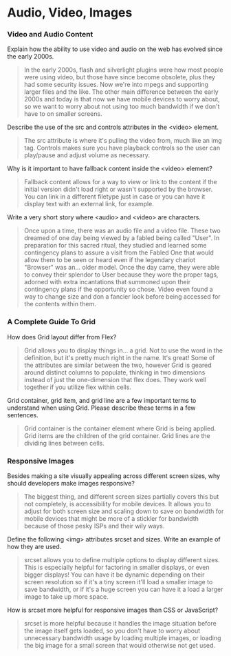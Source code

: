 # Audio, Video, Images

### Video and Audio Content

Explain how the ability to use video and audio on the web has evolved since the early 2000s.

> In the early 2000s, flash and silverlight plugins were how most people were using video, but those have since become obsolete, plus they had some security issues. Now we're into mpegs and supporting larger files and the like. The other main difference between the early 2000s and today is that now we have mobile devices to worry about, so we want to worry about not using too much bandwidth if we don't have to on smaller screens.

Describe the use of the src and controls attributes in the \<video> element.

> The src attribute is where it's pulling the video from, much like an img tag. Controls makes sure you have playback controls so the user can play/pause and adjust volume as necessary.

Why is it important to have fallback content inside the \<video> element?

> Fallback content allows for a way to view or link to the content if the initial version didn't load right or wasn't supported by the browser. You can link in a different filetype just in case or you can have it display text with an external link, for example.

Write a very short story where \<audio> and \<video> are characters.

> Once upon a time, there was an audio file and a video file. These two dreamed of one day being viewed by a fabled being called "User". In preparation for this sacred ritual, they studied and learned some contingency plans to assure a visit from the Fabled One that would allow them to be seen or heard even if the legendary chariot "Browser" was an... older model. Once the day came, they were able to convey their splendor to User because they wore the proper tags, adorned with extra incantations that summoned upon their contingency plans if the opportunity so chose. Video even found a way to change size and don a fancier look before being accessed for the contents within them.

### A Complete Guide To Grid

How does Grid layout differ from Flex?

> Grid allows you to display things in... a grid. Not to use the word in the definition, but it's pretty much right in the name. It's great! Some of the attributes are similar between the two, however Grid is geared around distinct columns to populate, thinking in two dimensions instead of just the one-dimension that flex does. They work well together if you utilize flex within cells.

Grid container, grid item, and grid line are a few important terms to understand when using Grid. Please describe these terms in a few sentences.

> Grid container is the container element where Grid is being applied. Grid items are the children of the grid container. Grid lines are the dividing lines between cells.

### Responsive Images

Besides making a site visually appealing across different screen sizes, why should developers make images responsive?

> The biggest thing, and different screen sizes partially covers this but not completely, is accessibility for mobile devices. It allows you to adjust for both screen size and scaling down to save on bandwidth for mobile devices that might be more of a stickler for bandwidth because of those pesky ISPs and their wily ways.

Define the following \<img> attributes srcset and sizes. Write an example of how they are used.

> srcset allows you to define multiple options to display different sizes. This is especially helpful for factoring in smaller displays, or even bigger displays! You can have it be dynamic depending on their screen resolution so if it's a tiny screen it'll load a smaller image to save bandwidth, or if it's a huge screen you can have it a load a larger image to take up more space.

How is srcset more helpful for responsive images than CSS or JavaScript?

> srcset is more helpful because it handles the image situation before the image itself gets loaded, so you don't have to worry about unnecessary bandwidth usage by loading multiple images, or loading the big image for a small screen that would otherwise not get used.
